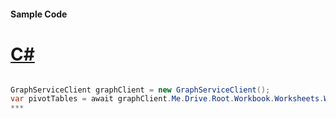 #### Sample Code
# [C#](#tab/c-sharp)

```C#

GraphServiceClient graphClient = new GraphServiceClient();
var pivotTables = await graphClient.Me.Drive.Root.Workbook.Worksheets.Worksheets.PivotTables.Request().GetAsync();
*** 

```